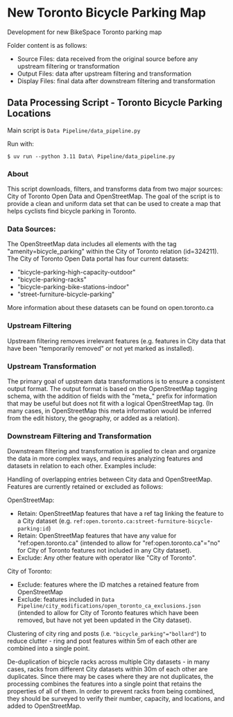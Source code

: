 # New Toronto Bicycle Parking Map

Development for new BikeSpace Toronto parking map

Folder content is as follows:

* Source Files: data received from the original source before any upstream filtering or transformation
* Output Files: data after upstream filtering and transformation
* Display Files: final data after downstream filtering and transformation

## Data Processing Script - Toronto Bicycle Parking Locations

Main script is `Data Pipeline/data_pipeline.py`

Run with:
```
$ uv run --python 3.11 Data\ Pipeline/data_pipeline.py  
```

### About

This script downloads, filters, and transforms data from two major sources: City of Toronto Open Data and OpenStreetMap. The goal of the script is to provide a clean and uniform data set that can be used to create a map that helps cyclists find bicycle parking in Toronto.

### Data Sources:

The OpenStreetMap data includes all elements with the tag "amenity=bicycle_parking" within the City of Toronto relation (id=324211).
The City of Toronto Open Data portal has four current datasets:
- "bicycle-parking-high-capacity-outdoor"
- "bicycle-parking-racks"
- "bicycle-parking-bike-stations-indoor"
- "street-furniture-bicycle-parking"

More information about these datasets can be found on open.toronto.ca

### Upstream Filtering

Upstream filtering removes irrelevant features (e.g. features in City data that have been "temporarily removed" or not yet marked as installed). 

### Upstream Transformation

The primary goal of upstream data transformations is to ensure a consistent output format. The output format is based on the OpenStreetMap tagging schema, with the addition of fields with the "meta_" prefix for information that may be useful but does not fit with a logical OpenStreetMap tag. (In many cases, in OpenStreetMap this meta information would be inferred from the edit history, the geography, or added as a relation).

### Downstream Filtering and Transformation

Downstream filtering and transformation is applied to clean and organize the data in more complex ways, and requires analyzing features and datasets in relation to each other. Examples include:

Handling of overlapping entries between City data and OpenStreetMap. Features are currently retained or excluded as follows:

OpenStreetMap:
* Retain: OpenStreetMap features that have a ref tag linking the feature to a City dataset (e.g. `ref:open.toronto.ca:street-furniture-bicycle-parking:id`)
* Retain: OpenStreetMap features that have any value for "ref:open.toronto.ca" (intended to allow for "ref:open.toronto.ca"="no" for City of Toronto features not included in any City dataset).
* Exclude: Any other feature with operator like "City of Toronto".

City of Toronto:
* Exclude: features where the ID matches a retained feature from OpenStreetMap
* Exclude: features included in `Data Pipeline/city_modifications/open_toronto_ca_exclusions.json` (intended to allow for City of Toronto features which have been removed, but have not yet been updated in the City dataset).

Clustering of city ring and posts (i.e. `"bicycle_parking"="bollard"`) to reduce clutter - ring and post features within 5m of each other are combined into a single point.

De-duplication of bicycle racks across multiple City datasets - in many cases, racks from different City datasets within 30m of each other are duplicates. Since there may be cases where they are not duplicates, the processing combines the features into a single point that retains the properties of all of them. In order to prevent racks from being combined, they should be surveyed to verify their number, capacity, and locations, and added to OpenStreetMap.